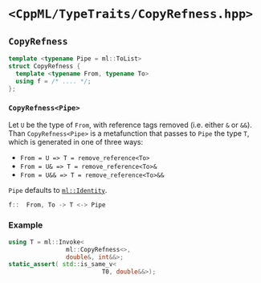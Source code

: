 # `<CppML/TypeTraits/CopyRefness.hpp>`

## `CopyRefness`

```c++
template <typename Pipe = ml::ToList>
struct CopyRefness {
  template <typename From, typename To>
  using f = /* .... */;
};
```
### `CopyRefness<Pipe>`

Let `U` be the type of `From`, with reference tags removed (i.e. either `&` or `&&`). Than `CopyRefness<Pipe>` is a metafunction that passes to `Pipe` the type `T`, which is generated in one of three ways:
* `From = U => T = remove_reference<To>`
* `From = U& => T = remove_reference<To>&`
* `From = U&& => T = remove_reference<To>&&`

`Pipe` defaults to [`ml::Identity`](../Functional/Identity.md).

```c++
f::  From, To -> T <-> Pipe
```

### Example

```c++
using T = ml::Invoke<
                ml::CopyRefness<>,
                double&, int&&>;
static_assert( std::is_same_v<
                          T0, double&&>);
```
